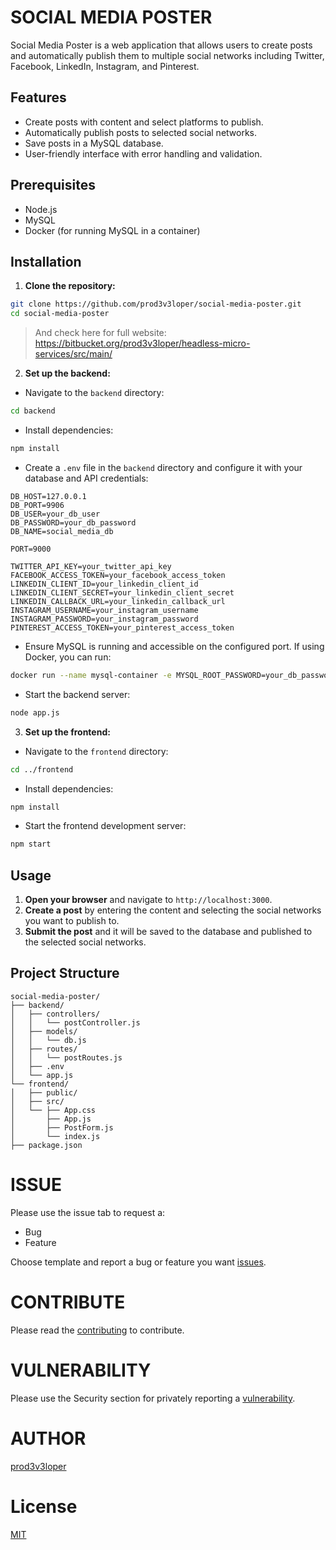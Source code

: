 # SOCIAL MEDIA POSTER

Social Media Poster is a web application that allows users to create posts and automatically publish them to multiple social networks including Twitter, Facebook, LinkedIn, Instagram, and Pinterest.

## Features

- Create posts with content and select platforms to publish.
- Automatically publish posts to selected social networks.
- Save posts in a MySQL database.
- User-friendly interface with error handling and validation.

## Prerequisites

- Node.js
- MySQL
- Docker (for running MySQL in a container)

## Installation

1. **Clone the repository:**

```bash
git clone https://github.com/prod3v3loper/social-media-poster.git
cd social-media-poster
```

> And check here for full website: https://bitbucket.org/prod3v3loper/headless-micro-services/src/main/

2. **Set up the backend:**

- Navigate to the `backend` directory:

```bash
cd backend
```

- Install dependencies:

```bash
npm install
```

- Create a `.env` file in the `backend` directory and configure it with your database and API credentials:

```plaintext
DB_HOST=127.0.0.1
DB_PORT=9906
DB_USER=your_db_user
DB_PASSWORD=your_db_password
DB_NAME=social_media_db

PORT=9000

TWITTER_API_KEY=your_twitter_api_key
FACEBOOK_ACCESS_TOKEN=your_facebook_access_token
LINKEDIN_CLIENT_ID=your_linkedin_client_id
LINKEDIN_CLIENT_SECRET=your_linkedin_client_secret
LINKEDIN_CALLBACK_URL=your_linkedin_callback_url
INSTAGRAM_USERNAME=your_instagram_username
INSTAGRAM_PASSWORD=your_instagram_password
PINTEREST_ACCESS_TOKEN=your_pinterest_access_token
```

- Ensure MySQL is running and accessible on the configured port. If using Docker, you can run:

```bash
docker run --name mysql-container -e MYSQL_ROOT_PASSWORD=your_db_password -e MYSQL_DATABASE=social_media_db -e MYSQL_USER=your_db_user -e MYSQL_PASSWORD=your_db_password -p 9906:3306 -d mysql:8.0.31
```

- Start the backend server:

```bash
node app.js
```

3. **Set up the frontend:**

- Navigate to the `frontend` directory:

```bash
cd ../frontend
```

- Install dependencies:

```bash
npm install
```

- Start the frontend development server:

```bash
npm start
```

## Usage

1. **Open your browser** and navigate to `http://localhost:3000`.
2. **Create a post** by entering the content and selecting the social networks you want to publish to.
3. **Submit the post** and it will be saved to the database and published to the selected social networks.

## Project Structure

```
social-media-poster/
├── backend/
│   ├── controllers/
│   │   └── postController.js
│   ├── models/
│   │   └── db.js
│   ├── routes/
│   │   └── postRoutes.js
│   ├── .env
│   └── app.js
└── frontend/
│   ├── public/
│   ├── src/
│   └── ├── App.css
│       ├── App.js
│       ├── PostForm.js
│       └── index.js
├── package.json
```

# ISSUE

Please use the issue tab to request a:

* Bug
* Feature

Choose template and report a bug or feature you want [issues](https://github.com/prod3v3loper/social-media-poster/issues).

# CONTRIBUTE

Please read the [contributing](https://github.com/prod3v3loper/social-media-poster/blob/main/.github/CONTRIBUTING.md) to contribute.

# VULNERABILITY

Please use the Security section for privately reporting a [vulnerability](https://github.com/prod3v3loper/social-media-poster/.github/SECURITY.md).

# AUTHOR

[prod3v3loper](https://www.prod3v3loper.com)

# License

[MIT](https://github.com/prod3v3loper/social-media-poster/blob/main/LICENSE)